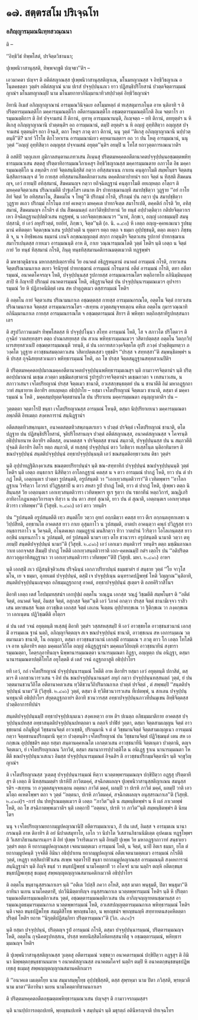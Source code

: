 <h1>๑๗. สตฺตรสโม ปริเจฺฉโท</h1>
<h3>อภิญฺญารมฺมณนิเทฺทสวณฺณนา</h3>
<p>   ติ –</p>


<p>
‘‘อิทฺธิวิธํ ทิพฺพโสตํ, ปรจิตฺตวิชานนา;  
  
ปุเพฺพนิวาสานุสฺสติ, ทิพฺพจกฺขูติ ปญฺจธา’’ติฯ –  
</p>
  
<p>เอวมาคตา ปญฺจฯ ติ อตีตํสญาณสฺส ปุเพฺพนิวาสานุสฺสติญาเณ, มโนมยญาณสฺส จ อิทฺธิวิธญาเณ อโนฺตคธตฺตา วุตฺตํฯ อตีตํสญาณํ นาม ปเรสํ ปจฺจุปฺปนฺนภเว ยาว ปฎิสนฺธิปริโยสานํ ปวตฺตจิตฺตารมฺมณํ ญาณํฯ มโนมยญาณมฺปิ นาม มโนมยกายาภินิมฺมานาทิวสปฺปวตฺตํ อิทฺธิวิธญาณํฯ</p>


<p> อิทานิ อิเมสํ อภิญฺญาญาณานํ อารมฺมณวินิจฺฉเย อสโมฺมหตฺถํ ตํ ทเสฺสตุมารภโนฺต อาห นฺติอาทิ ฯ ติ ปริตฺตารมฺมณตฺติโก มคฺคารมฺมณตฺติโก อตีตารมฺมณตฺติโก อชฺฌตฺตารมฺมณตฺติโกติ อิเม จตฺตาโร อารมฺมณตฺติกาฯ ติ อิทํ ปจฺจามสนํ กิํ ติกานํ, อุทาหุ อารมฺมณานนฺติ, กิเญฺจตฺถ – ยทิ ติกานํ, ตทยุตฺตํฯ น หิ ติเกสุ อภิญฺญาญาณานิ ปวตฺตนฺติฯ อถ อารมฺมณานํ, ตมฺปิ อยุตฺตํฯ น หิ อญฺญํ อุทฺทิสิตฺวา อญฺญสฺส ปจฺจามสนํ ยุตฺตนฺติฯ ยถา อิจฺฉสิ, ตถา โหตุฯ ภวตุ ตาว ติกานํ, นนุ วุตฺตํ ‘‘ติเกสุ อภิญฺญาญาณานิ นปฺปวตฺตนฺตี’’ติ? นายํ วิโรโธ ติกโวหาเรน อารมฺมณานํเยว คยฺหมานตฺตาฯ อถ วา ปน โหตุ อารมฺมณานํ, นนุ วุตฺตํ ‘‘อญฺญํ อุทฺทิสิตฺวา อญฺญสฺส ปจฺจามสนํ อยุตฺต’’นฺติฯ อยมฺปิ น โทโส ยถาวุตฺตการเณเนวาติฯ</p>


<p> ติ อสติปิ วตฺถุเภเท ภูมิกาลสนฺตานเภทวเสน ภิเนฺนสุ  ปริตฺตมหคฺคตอตีตานาคตปจฺจุปฺปนฺนอชฺฌตฺตพหิทฺธารมฺมณวเสน สตฺตสุ ปริตฺตาทิอารมฺมณวิภาเคสุฯ อิทฺธิวิธญาณสฺส มคฺคารมฺมณตาย อภาวโต อิธ มคฺคารมฺมณตฺติโก น ลพฺภติฯ กายํ จิตฺตสนฺนิสฺสิตํ กตฺวา อทิสฺสมาเนน กาเยน คนฺตุกาโมติ สมฺพโนฺธฯ จิตฺตสนฺนิสฺสิตกรณญฺจ ตํ วิย กายสฺส อทิสฺสมานสีฆคติกตาวเสน ตคฺคติกตาปาทนํฯ ยถา จิตฺตํ น ทิสฺสติ สีฆคมนญฺจ, เอวํ กายมฺปิ อทิสฺสมานํ, สีฆคมนญฺจ กตฺวา ยถิจฺฉิตฎฺฐานํ คนฺตุกาโมติ อยเญฺหตฺถ อโตฺถฯ ติ มหคฺคตจิตฺตวเสน ปริณาเมตีติ ปาฐเสโสฯ เตนาห ติฯ ปาทกชฺฌานญฺหิ สมาปชฺชิตฺวา วุฎฺฐาย ‘‘อยํ กาโย อิทํ จิตฺตํ วิย อทิสฺสมาโน, สีฆคมโน จ โหตู’’ติ ปริกมฺมํ กโรติ, ปริกมฺมํ ปน กตฺวา ปุน สมาปชฺชิตฺวา  วุฎฺฐาย ตเถว ปริกมฺมํ กโรโนฺต กายํ คเหตฺวา มหคฺคเต ปาทกจิเตฺต สมาโรเปติ, ตคฺคติกํ กโรติ วิย, อทิสฺสมานํ, สีฆคมนญฺจ กโรติฯ ตํ ปน สีฆคมนตฺถํ อภาวิติทฺธิปาทานํ วิย ทนฺธํ อปฺปวตฺติตฺวา กติปยจิตฺตวาเรเหว อิจฺฉิตฎฺฐานปฺปตฺติวเสน ทฎฺฐพฺพํ, น เอกจิตฺตกฺขเณเนวฯ ‘‘นาหํ, ภิกฺขเว, อญฺญํ เอกธมฺมมฺปิ สมนุปสฺสามิ, ยํ เอวํ ลหุปริวตฺตํ, ยถยิทํ, ภิกฺขเว, จิตฺต’’นฺติ (อ. นิ. ๑.๔๘) หิ เอตฺถ อญฺญ-คฺคหเณเนว รูปธมฺมานํ คหิตตฺตา จิตฺตกฺขณวเสน รูปปฺปวตฺติ น ยุตฺตาฯ ยตฺถ ยตฺถ จ ธมฺมา อุปฺปชฺชนฺติ, ตตฺถ ตเตฺถว ภิชฺชนฺติ จ, น จ อิทฺธิพเลน ธมฺมานํ เกนจิ ลกฺขณญฺญถตฺตํ สกฺกา กาตุนฺติฯ จิตฺตวเสน รูปกายํ ปาทกชฺฌาเน สมาโรเปนฺตสฺส กายเมว อารมฺมณนฺติ อาห ติ, กาเย วณฺณารมฺมณโตติ วุตฺตํ โหติฯ นฺติ เอตฺถ น จิตฺตํ กายํ วิย ทนฺธํ ทิสฺสมานํ กโรติ, กินฺตุ ทนฺธทิสฺสมานคติกรณมตฺตเมวาติ ทฎฺฐพฺพํฯ</p>


<p> ติ มหาธาตุนิธาเน มหากสฺสปเตฺถราทีนํ วิย อนาคตํ อธิฎฺฐหนฺตานํ อนาคตํ อารมฺมณํ กโรติ, กายวเสน จิตฺตปริณามนกาเล ตเทว จิรนิรุทฺธํ ปาทกชฺฌานํ อารมฺมณํ กโรนฺตานํ อตีตํ อารมฺมณํ กโรติ, ตทา อตีตารมฺมณํ, อนาคตโคจรญฺจ โหติ,  ปจฺจุปฺปนฺนสฺส รูปกายสฺส อารมฺมณกรณโตฯ หตฺถิอาทโย อภินิมฺมินนฺตสฺสาปิ หิ กิญฺจาปิ ปริกมฺมํ อนาคตารมฺมณํ โหติ, อธิฎฺฐานจิตฺตํ ปน ปจฺจุปฺปนฺนารมฺมณเมวฯ อุปจารารมฺมณํ วิย หิ ปฎิภาคนิมิตฺตํ เตน สห ปาตุภูตเมว ตสฺสารมฺมณํ โหติฯ</p>


<p>     ติ อตฺตโน กายํ จิตฺตวเสน ปริณามนกาเล อชฺฌตฺตสฺส กายสฺส อารมฺมณกรณโต, อตฺตโน จิตฺตํ กายวเสน ปริณามนกาเล จิตฺตสฺส อารมฺมณกรณโตฯ -สเทฺทน อวุตฺตสมุจฺจยเตฺถน คหิเต อตฺตโน กุมารวณฺณาทิอภินิมฺมานกาเล กายสฺส อารมฺมณกรณโต จ อชฺฌตฺตารมฺมณํ สิยาฯ ติ พหิทฺธา หตฺถิอสฺสาทิรูปทสฺสนกาเลฯ</p>


<p> ติ สรูปวิภาวนเมตํฯ ทิพฺพโสตสฺส หิ ปจฺจุปฺปโนฺนว สโทฺท อารมฺมณํ โหติ, โส จ สภาวโต ปริโตฺตวฯ ติ กุจฺฉิยํ วาตสทฺทสฺสฯ ตตฺถ ปาณกสทฺทสฺส ปน สวเน พหิทฺธารมฺมณเมวฯ วสิตาปตฺตสฺส อตฺตโน วิตกฺกวิปฺผารสทฺทสวเนปิ อชฺฌตฺตารมฺมณนฺติ วทนฺติ, ตํ ปน เอกาทสภวงฺคจิตฺตโต อุปริ ภวงฺคํ ปวตฺติตุมทตฺวา ภวงฺคโต วุฎฺฐาย อาวชฺชนสมตฺถตาวเสน วสิตาปตฺตเสฺสว ยุชฺชติฯ ‘‘ปรสฺส จ สทฺทสฺสา’’ติ สมฺพนฺธิตพฺพํฯ น หิ ปรสฺส กุจฺฉิสทฺทสวเนเยว พหิทฺธารมฺมณํ โหติ, อถ โข ปรสฺส จิตฺตสมุฎฺฐานสทฺทสวเนปีติฯ</p>


<p> ติ ปริตฺตมหคฺคตอปฺปมาณมคฺคอตีตานาคตปจฺจุปฺปนฺนพหิทฺธารมฺมเณสุฯ นฺติ กามาวจรจิตฺตานํฯ นฺติ ปริตฺตอปฺปมาณานํ มเชฺฌ ภวตฺตา มชฺฌิมสงฺขาตานํ รูปารูปาวจรจิตฺตานํฯ มเชฺฌภวตา จ เทสนาวเสน, น สภาววเสนฯ เจโตปริยญาณํ ปรสฺส จิตฺตเมว ชานาติ, อวเสสกฺขนฺธตฺตยํ ปน น ชานาตีติ อิมํ มหาอฎฺฐกถาวาทํ สนฺธายาห ติอาทิฯ อยเญฺหตฺถ อธิปฺปาโย – ยสฺมา เจโตปริยญาณํ จิตฺตเมว ชานาติ, ตสฺมา ตํ มคฺคารมฺมณํ น โหติ , มคฺคสมฺปยุตฺตจิตฺตชานนโต ปน ปริยาเยน มคฺคารมฺมณตา  อนุญฺญาตาติฯ  ปน –</p>

</p>


<p>วุตฺตตฺตา  จตฺตาโรปิ ขนฺธา เจโตปริยญาณสฺส อารมฺมณํ โหนฺติ, ตสฺมา นิปฺปริยาเยเนว มคฺคารมฺมณตา ลพฺภตีติ อิทเมตฺถ สงฺคหการานํ สนฺนิฎฺฐานํฯ</p>


<p> อตีตสตฺตทิวสพฺภนฺตเร, อนาคตสตฺตทิวสพฺภนฺตเรเยว จ ปวตฺตํ ปรจิตฺตํ เจโตปริยญาณํ ชานาติ, ตโต ปฎฺฐาย ปน ปฎิสนฺธิปริโยสานํ, จุติปริโยสานญฺจ ปวตฺตํ อตีตํสญาณสฺส, อนาคตํสญาณสฺส จ โคจรนฺติ อธิปฺปาเยนาห ติอาทิฯ อตีตสฺส, อนาคตสฺส จ ปรจิตฺตสฺส ชานนํ สมฺภวติ, ปจฺจุปฺปนฺนสฺส ปน น สมฺภวตีติ ปุจฺฉติ ติอาทิฯ อิตโร ยตฺถ สมฺภวติ, ตํ ทเสฺสตุํ ปจฺจุปฺปนฺนํ ตาว วิภชิตฺวา ทเสฺสโนฺต นฺติอาทิมาหฯ ติ ขณปจฺจุปฺปนฺนํ สนฺตติปจฺจุปฺปนฺนํ อทฺธาปจฺจุปฺปนฺนนฺติ เอวํ ขณสนฺตติอทฺธาวเสน ติธา วุตฺตํฯ</p>


<p> นฺติ อุปฺปาทฎฺฐิติภงฺควเสน ขณตฺตยปริยาปนฺนํฯ นฺติ ขณ-สทฺทาทิกํ ปจฺจุปฺปนฺนํ ขณปจฺจุปฺปนฺนนฺติ วุตฺตํ โหติฯ นฺติ เอตฺถ อนฺธกาเร นิสีทิตฺวา อาโลกฎฺฐานํ คตสฺส น จ ตาว อารมฺมณํ ปากฎํ โหติ, ยาว ปน ตํ ปากฎํ โหติ, เอตฺถนฺตเร ปวตฺตา รูปสนฺตติ, อรูปสนฺตติ วา ‘‘เอกเทฺวสนฺตติวารา’’ติ  เวทิตพฺพาฯ ‘‘อาโลกฎฺฐาเน วิจริตฺวา โอวรกํ ปวิฎฺฐสฺสาปิ น ตาว สหสา รูปํ ปากฎํ โหติ, ยาว ตํ ปากฎํ โหติ, ปุเพฺพว ตตฺถ นิสินฺนสฺส วิย เอตฺถนฺตเร เอกเทฺวสนฺตติวารา เวทิตพฺพาฯ ทูเร ฐตฺวา ปน รชกาทีนํ หตฺถวิการํ, ฆณฺฎิเภรีอาทิอาโกฎนหตฺถวิการญฺจ ทิสฺวา น ปน ตาว สทฺทํ สุณาติ, ยาว ปน ตํ สุณาติ, เอตฺถนฺตเร เอกเทฺวสนฺตติวารา เวทิตพฺพา’’ติ (วิสุทฺธิ. ๒.๔๑๖) เอวํ ตาว  วทนฺติฯ</p>


<p> ปน ‘‘รูปสนฺตติ อรูปสนฺตตีติ เทฺว สนฺตติโย วตฺวา อุทกํ อกฺกมิตฺวา คตสฺส ยาว ตีเร อกฺกนฺตอุทกเลขา น วิปฺปสีทติ, อทฺธานโต อาคตสฺส ยาว กาเย อุสุมภาโว น วูปสมฺมติ, อาตปา อาคนฺตฺวา คพฺภํ ปวิฎฺฐสฺส ยาว อนฺธการภาโว น วิคจฺฉติ, อโนฺตคเพฺภ กมฺมฎฺฐานํ มนสิกตฺวา ทิวา วาตปานํ วิวริตฺวา โอโลเกนฺตสฺส ยาว อกฺขีนํ ผนฺทนภาโว น วูปสมฺมติ, อยํ รูปสนฺตติ นามฯ เทฺว ตโย ชวนวารา อรูปสนฺตติ นามาติ วตฺวา ตทุภยมฺปิ สนฺตติปจฺจุปฺปนฺนํ นามา’’ติ (วิสุทฺธิ. ๒.๔๑๖) เอวํ  เอกเมว สนฺตติวารํ วทนฺติฯ ตตฺถ มชฺฌิมภาณกวาเท เอกจฺจสฺส สีฆมฺปิ ปากฎํ โหตีติ เอกเทฺวสนฺตติวาราติ เอก-คฺคหณมฺปิ กตํฯ เตฺถโร ปน ‘‘อติปริตฺตสภาวอุตุอาทิสมุฎฺฐานา วา เอกเทฺวสนฺตติวารา เวทิตพฺพา’’ติปิ (วิสุทฺธิ. มหา. ๒.๔๑๖) อาหฯ</p>


<p> นฺติ เอกสฺมิํ ภเว ปฎิสนฺธิจุติวเสน ปริจฺฉินฺนํ เอกภวปริยาปนฺนํ ธมฺมชาตํฯ ยํ สนฺธาย วุตฺตํ ‘‘โย จาวุโส มโน, เย จ ธมฺมา, อุภยเมตํ ปจฺจุปฺปนฺนํ, ตสฺมิํ เจ ปจฺจุปฺปเนฺน ฉนฺทราคปฎิพทฺธํ โหติ วิญฺญาณ’’นฺติอาทิ, สนฺตติปจฺจุปฺปนฺนเญฺจตฺถ อภิธมฺมฎฺฐกถาสุ อาคตํ, อทฺธาปจฺจุปฺปนฺนํ สุเตฺตฯ ติ อภยคิริวาสิโนฯ</p>


<p>   ติอาทิ เอตฺถ เตสํ โอปมฺมทสฺสนํฯ เอกปุปฺผํ อตฺตโน วเณฺฎน เอกสฺส วณฺฎํ วิชฺฌตีติ สมฺพโนฺธฯ ติ ‘‘อตีตํ จิตฺตํ, อนาคตํ จิตฺตํ, อิมสฺส จิตฺตํ, อสุกสฺส จิตฺต’’นฺติ เอวํ วิภาคํ อกตฺวา ปรสฺส จิตฺตํ ชานามิเจฺจว ราสิวเสน มหาชนสฺส จิเตฺต อาวชฺชิเต เอกสฺส จิตฺตํ เอเกน จิเตฺตน อุปฺปาทกฺขเณ วา ฐิติกฺขเณ วา ภงฺคกฺขเณ วา เอกเนฺตน ปฎิวิชฺฌตีติ อโตฺถฯ</p>


<p> ตํ ปน เตสํ วจนํ อยุตฺตนฺติ ทเสฺสตุํ ติอาทิ วุตฺตํฯ วสฺสสหสฺสมฺปิ หิ เอวํ อาวชฺชยโต อาวชฺชนชวนานํ เอกสฺมิํ อารมฺมเณ ฐานํ นตฺถิ, อภิญฺญาจิตฺตญฺจ สเจ ขณปจฺจุปฺปนฺนํ ชานาติ, อาวชฺชเนน สห เอการมฺมเณ วตฺตมานเมว ชานาติ, โน อญฺญถา, ตสฺมา  อาวชฺชนชวนานํ  เอกสฺมิํ อารมฺมเณ ฯ ภวตุ ตาว โก เอตฺถ โทโสติ เจ อาห นฺติอาทิฯ ตตฺถ มคฺคผลวีถิโต อญฺญํ อนิฎฺฐฎฺฐานํฯ มคฺคผลวีถิยญฺหิ อาวชฺชนาทีนํ สงฺขารารมฺมณตฺตา, โคตฺรภุอาทีนญฺจ นิพฺพานารมฺมณตฺตา นานารมฺมณตา อิฎฺฐา, อญฺญตฺถ ปน อนิฎฺฐา, ตสฺมา  นานารมฺมณตาปตฺติโทโส อยุโตฺตติ ตํ เตสํ วจนํ  อฎฺฐกถาสูติ อธิปฺปาโยฯ</p>


<p> ยทิ เอวํ, กถํ เจโตปริยญาณํ ปจฺจุปฺปนฺนารมฺมณํ โหตีติ อาห ติอาทิฯ ยสฺมา เอวํ อยุตฺตนฺติ ปกาสิตํ, ตสฺมาฯ ติ เอกชวนวารวเสน ฯ อิทํ ปน ขณปจฺจุปฺปนฺนานนฺตรํ ลหุกํ กตฺวา ปจฺจุปฺปนฺนทสฺสนตฺถํ วุตฺตํ, ยํ ปน วตฺตมานชวนวีถิโต อตีตานาคตวเสน ทฺวิติชวนวีถิปริมาณกาเล ปวตฺตํ ปรจิตฺตํ , ตํ สพฺพมฺปิ ‘‘สนฺตติปจฺจุปฺปนฺนํ นามา’’ติ  (วิสุทฺธิ. ๒.๔๑๖) วุตฺตํ, ตสฺมา ติ ทฺวิติชวนวารวเสน ทีเปตพฺพํ, น สกเลน ปจฺจุปฺปนฺนทฺธุนาติ อธิปฺปาโยฯ  สํยุตฺตฎฺฐกถายํฯ ติอาทิ ชวนวารสฺส อทฺธาปจฺจุปฺปนฺนภาวทีปนมุเขน อิทฺธิจิตฺตสฺส ปวตฺติอาการทีปนํฯ</p>


<p> สนฺตติปจฺจุปฺปนฺนมฺปิ อทฺธาปจฺจุปฺปเนฺนเนว สงฺคเหตฺวา อาห ติฯ  ปเนตฺถ อภิธมฺมมาติกาย อาคตสฺส ปจฺจุปฺปนฺนปทสฺส อทฺธาสนฺตติปจฺจุปฺปนฺนปทตฺถตา น กตฺถจิ ปาฬิยํ วุตฺตา, ตสฺมา จิตฺตสามเญฺญน จิตฺตํ อาวชฺชยมานํ อภิมุขีภูตํ วิชฺชมานจิตฺตํ อาวเชฺชติ, ปริกมฺมานิ จ ตํ ตํ วิชฺชมานจิตฺตํ จิตฺตสามเญฺญเนว อารมฺมณํ กตฺวา จิตฺตชานนปริกมฺมานิ หุตฺวา ปวตฺตนฺติฯ เจโตปริยญาณํ ปน วิชฺชมานจิตฺตํ ปฎิวิชฺฌนฺตํ เตน สห เอกกฺขเณ อุปฺปชฺชติฯ ตตฺถ ยสฺมา สนฺตานคฺคหณโต เอกตฺตวเสน อาวชฺชนาทีนิ จิตฺตเนฺตว ปวตฺตานิ, ตญฺจ จิตฺตเมว, ยํ เจโตปริยญาเณน วิภาวิตํ, ตสฺมา สมานาการปฺปวตฺติโต น อนิเฎฺฐ ฐาเน นานารมฺมณตา โหตีติ ขณปจฺจุปฺปนฺนวเสเนว อิมสฺส ปจฺจุปฺปนฺนารมฺมณตํ อิจฺฉติฯ ติ อาวชฺชนปริกมฺมจิตฺตานิฯ นฺติ จกฺขุวิญฺญาณํฯ</p>


<p> ติ เจโตปริยญาณสฺส วุเตฺตสุ ปจฺจุปฺปนฺนารมฺมณํ หิตฺวา นวตฺตพฺพารมฺมณญฺจ ปกฺขิปิตฺวา อฎฺฐสุ ปริตฺตาทีสุฯ ติ เอตฺถ ติ นิทสฺสนมตฺตํฯ ปเรหิปิ ภาวิตมคฺคํ, สจฺฉิกตผลญฺจ ปุเพฺพนิวาสานุสฺสติญาเณน สมนุสฺสรติฯ -สเทฺทน วา อวุตฺตสมุจฺจยเตฺถน อตฺตนา ภาวิตํ มคฺคํ, ผลมฺปิ วา ปเรหิ ภาวิตํ มคฺคํ, ผลมฺปิ วาติ เอวมโตฺถ คเหตโพฺพฯ ตถา  จ วุตฺตํ  ‘‘อตฺตนา, ปเรหิ ภาวิตมคฺคํ, สจฺฉิกตผลญฺจ อนุสฺสรณกาเล’’ติ (วิสุทฺธิ. ๒.๔๑๗)ฯ -การํ ปน ปทปูรณมตฺตเมวฯ ติ เอตฺถ ‘‘ภาวิต’’นฺติ น สมฺพนฺธิตพฺพํฯ น หิ ผลํ ภาเวตพฺพํ โหติ, อถ โข สจฺฉิกาตพฺพเมวาติฯ นฺติ เอตฺถาปิ ‘‘อตฺตนา, ปเรหิ วา ภาวิต’’นฺติ สมฺพนฺธิตพฺพํฯ ติ นิยมโตฯ</p>


<p> นนุ  จ เจโตปริยญาณยถากมฺมูปคญาณานิปิ อตีตารมฺมณาเนว, กิํ ปน เตสํ, อิมสฺส จ อารมฺมเณ นานากรณนฺติ อาห ติอาทิฯ ติ อยํ นิปาตสมุทาโย, เอโก วา นิปาโต วิเสสานภิธานนิมิเตฺต อุปคมเน ทฎฺฐโพฺพฯ ติ วิเสสาภิธานสมารเมฺภฯ ติ อิทํ ปุเพฺพ วิจาริตเมวฯ นฺติ อิทมฺปิ ปุเพฺพ วิย มหาอฎฺฐกถาวาทํ สนฺธาเยว วุตฺตํฯ ตตฺถ หิ ยถากมฺมูปคญาณสฺส เจตนามตฺตเมว อารมฺมณํ โหติ, น จิตฺตํ, นาปิ อิตเร ธมฺมา, ยโต ตํ ยถากมฺมูปคนฺติ วุจฺจตีติ อิมินา อธิปฺปาเยน ยถากมฺมูปคญาณํ อตีตเจตนามตฺตเมว อารมฺมณํ กโรตีติ วุตฺตํ, เหฎฺฐา ทสฺสิตปาฬิวเสน สเพฺพ จตฺตาโรปิ ขนฺธา ยถากมฺมูปคญาณสฺส อารมฺมณนฺติ สงฺคหการานํ สนฺนิฎฺฐานํฯ นฺติ กิญฺจิ ขนฺธํ วา ขนฺธปฎิพทฺธํ นามโคตฺตาทิํ วา อโคจรํ นาม นตฺถิฯ ตญฺหิ อตีตกฺขนฺธขนฺธปฎิพเทฺธสุ ธเมฺมสุ สพฺพญฺญุตญฺญาณสมานคติกเมวาติ อธิปฺปาโยฯ</p>


<p> ติ อตฺตโน ขนฺธานุสฺสรณกาเลฯ นฺติ ‘‘อตีเต วิปสฺสี ภควา อโหสิ, ตสฺส มาตา พนฺธุมตี, ปิตา พนฺธุมา’’ติอาทินา นเยน นามโคตฺตาทิํ, ปถวีนิมิตฺตาทิญฺจ อนุสฺสรณกาเล  นวตฺตพฺพารมฺมณํ โหติฯ นฺติ หิ ปริตฺตารมฺมณอตีตารมฺมณตฺติกวเสน วุตฺตํ, อชฺฌตฺตารมฺมณตฺติกวเสน ปน อากิญฺจญฺญายตนชฺฌานสฺส อารมฺมณภูตธมฺมารมฺมณกาเล นวตฺตพฺพารมฺมณํ โหติ, อวเสสปญฺญตฺตารมฺมณกาเล พหิทฺธารมฺมณํ โหติฯ นฺติ เจตฺถ ขนฺธปฎิพโทฺธ สมฺมุติสิโทฺธ พฺยญฺชนโตฺถ, น พฺยญฺชนํฯ พฺยญฺชนญฺหิ สทฺทายตนสงฺคหิตตฺตา ปริตฺตํ โหติฯ ยถาห ‘‘นิรุตฺติปฎิสมฺภิทา ปริตฺตารมฺมณา’’ติ (วิภ. ๗๔๙)ฯ</p>


<p> นฺติ ยสฺมา ปจฺจุปฺปนฺนํ, ปริตฺตญฺจ รูปํ อารมฺมณํ กโรติ, ตสฺมา ปจฺจุปฺปนฺนารมฺมณํ, ปริตฺตารมฺมณญฺจ โหติ, อตฺตโน กุจฺฉิคตรูปทสฺสเน, ปรสฺส หทยนิสฺสิตโลหิตทสฺสนาทีสุ จ อชฺฌตฺตารมฺมณํ, พหิทฺธารมฺมณญฺจ โหติฯ</p>


<p> ติ ปุเพฺพนิวาสานุสฺสติญาณสฺส วุเตฺตสุ อตีตารมฺมณํ วเชฺชตฺวา อนาคตารมฺมณํ ปกฺขิปิตฺวา อฎฺฐสุฯ ติ อิมินา นิพฺพตฺตกฺขนฺธชานนมาห ฯ อนาคตํสญาณสฺส อนาคตมโคจรํ นตฺถิฯ ตมฺปิ หิ อนาคตกฺขนฺธขนฺธปฎิพเทฺธสุ ธเมฺมสุ สพฺพญฺญุตญฺญาณสมานคติกเมวฯ</p>


<p> ติ ‘‘อนาคเต เมเตฺตโยฺย นาม สมฺมาสมฺพุโทฺธ อุปฺปชฺชิสฺสติ, ตสฺส สุพฺรหฺมา นาม ปิตา ภวิสฺสติ, พฺรหฺมวตี นาม มาตา’’ติอาทินา นเยน นามโคตฺตาทิชานนกาเลฯ</p>


<p> ติ ปริตฺตมหคฺคตอตีตอชฺฌตฺตพหิทฺธารมฺมณวเสน ปญฺจสุฯ ติ กามาวจรกมฺมสฺสฯ</p>


<p> นฺติ  นานปฺปการอตฺถปเทหิ, พฺยญฺชนปเทหิ จ สมฺปนฺนํฯ นฺติ มธุรตฺถํ อตินีหรญฺจาติ ปทเจฺฉโทฯ</p>

</p>

</p>

</p>





